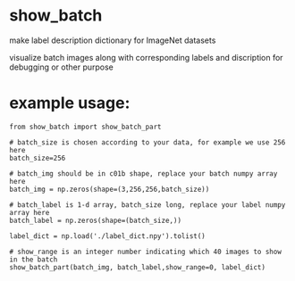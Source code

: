 # show_batch

make label description dictionary for ImageNet datasets

visualize batch images along with corresponding labels and discription for debugging or other purpose

# example usage:

    from show_batch import show_batch_part
    
    # batch_size is chosen according to your data, for example we use 256 here
    batch_size=256
    
    # batch_img should be in c01b shape, replace your batch numpy array here
    batch_img = np.zeros(shape=(3,256,256,batch_size))   
    
    # batch_label is 1-d array, batch_size long, replace your label numpy array here
    batch_label = np.zeros(shape=(batch_size,)) 
    
    label_dict = np.load('./label_dict.npy').tolist()
    
    # show_range is an integer number indicating which 40 images to show in the batch
    show_batch_part(batch_img, batch_label,show_range=0, label_dict)  
